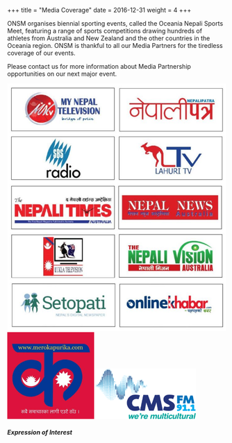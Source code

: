 +++
title = "Media Coverage"
date = 2016-12-31
weight = 4
+++

<div class="row">
<div class="col-md-5">

ONSM organises biennial sporting events, called the Oceania Nepali Sports Meet, featuring a range of sports competitions drawing hundreds of athletes from Australia and New Zealand and the other countries in the Oceania region. ONSM is thankful to all our Media Partners for the tiredless coverage of our events.

Please contact us for more information about Media Partnership opportunities on our next major event.

<img class="img-thumbnail mb-4" src="../../img/media-partners.jpg" alt="Media Partners">
<img class="img-thumbnail mb-4" src="../../img/mero-kapuri-ka.jpg" width="200" alt="Mero Kapuri Ka">
<img class="img-thumbnail mb-4" src="../../img/cms-fm.png" width="230" alt="CMS FM Canberra">

</div>

<div class="col-md-7">

##### **Expression of Interest**
<script type="text/javascript" src="https://form.jotform.com/jsform/203383630737860"></script>
</div>
</div>